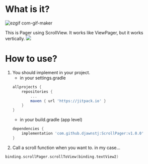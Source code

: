 
# What is it?

![ezgif com-gif-maker](https://user-images.githubusercontent.com/90193598/188314880-30bc546c-5b77-426c-88f1-8f4e105c93d3.gif)

This is Pager using ScrollView.
It works like ViewPager, but it works vertically.
[![](https://jitpack.io/v/djawnstj/ScrollPager.svg)](https://jitpack.io/#djawnstj/ScrollPager)

# How to use?
1. You should implement in your project.
   - in your settings.gradle
    ``` groovy
    allprojects {
        repositories {
            ...
            maven { url 'https://jitpack.io' }
        }
    }
    ```
   - in your build.gradle (app level)
    ``` groovy
    dependencies {
        implementation 'com.github.djawnstj:ScrollPager:v1.0.0'
    }
    ```
2. Call a scroll function when you want to.
in my case...
``` kotlin
binding.scrollPager.scrollToView(binding.textView2)
```
